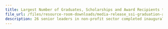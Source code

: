 ```yaml
---
title: Largest Number of Graduates, Scholarships and Award Recipients to be Recognised for Upskilling and Enhancing Capability of Social Service Sector Workforce
file_url: /files/resource-room-downloads/media-release_ssi-graduation-and-awards-ceremony-2016_final.pdf
description: 26 senior leaders in non-profit sector completed inaugural run of ACE Capstone Leadership Programme for Non-Profits - a pinnacle leadership development programme.
---
```

